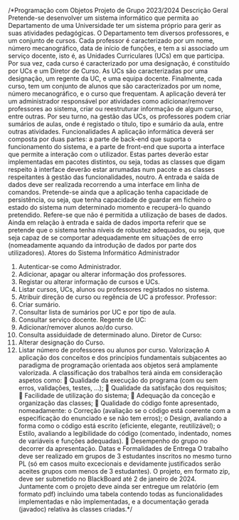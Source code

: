 /*Programação com Objetos
Projeto de Grupo 2023/2024
Descrição Geral
Pretende-se desenvolver um sistema informático que permita ao Departamento de uma
Universidade ter um sistema próprio para gerir as suas atividades pedagógicas. O
Departamento tem diversos professores, e um conjunto de cursos. Cada professor é
caracterizado por um nome, número mecanográfico, data de início de funções, e tem a
si associado um serviço docente, isto é, as Unidades Curriculares (UCs) em que participa.
Por sua vez, cada curso é caracterizado por uma designação, é constituído por UCs e um
Diretor de Curso. As UCs são caracterizadas por uma designação, um regente da UC, e
uma equipa docente. Finalmente, cada curso, tem um conjunto de alunos que são
caracterizados por um nome, número mecanográfico, e o curso que frequentam.
A aplicação deverá ter um administrador responsável por atividades como
adicionar/remover professores ao sistema, criar ou reestruturar informação de algum
curso, entre outras. Por seu turno, na gestão das UCs, os professores podem criar
sumários de aulas, onde é registado o título, tipo e sumário da aula, entre outras
atividades.
Funcionalidades
A aplicação informática deverá ser composta por duas partes: a parte de back-end que
suporta o funcionamento do sistema, e a parte de front-end que suporta a interface que
permite a interação com o utilizador. Estas partes deverão estar implementadas em
pacotes distintos, ou seja, todas as classes que digam respeito à interface deverão estar
arrumadas num pacote e as classes respeitantes à gestão das funcionalidades, noutro.
A entrada e saída de dados deve ser realizada recorrendo a uma interface em linha de
comandos. Pretende-se ainda que a aplicação tenha capacidade de persistência, ou seja,
que tenha capacidade de guardar em ficheiro o estado do sistema num determinado
momento e recuperá-lo quando pretendido. Refere-se que não é permitida a utilização
de bases de dados. Ainda em relação à entrada e saída de dados importa referir que se
pretende que o sistema tenha níveis de robustez adequados, ou seja, que seja capaz de
se comportar adequadamente em situações de erro (nomeadamente aquando da
introdução de dados por parte dos utilizadores).
Atores do Sistema Informático
Administrador
1. Autenticar-se como Administrador.
2. Adicionar, apagar ou alterar informação dos professores.
3. Registar ou alterar informação de cursos e UCs.
4. Listar cursos, UCs, alunos ou professores registados no sistema.
5. Atribuir direção de curso ou regência de UC a professor.
Professor:
1. Criar sumário.
2. Consultar lista de sumários por UC e por tipo de aula.
3. Consultar serviço docente.
Regente de UC:
1. Adicionar/remover alunos ao/do curso.
2. Consulta assiduidade de determinado aluno.
Diretor de Curso:
1. Alterar designação do Curso.
2. Listar número de professores ou alunos por curso.
Valorização
A aplicação dos conceitos e dos princípios fundamentais subjacentes ao paradigma de
programação orientada aos objetos será amplamente valorizada. A classificação dos
trabalhos terá ainda em consideração aspetos como:
 Qualidade da execução do programa (com ou sem erros, validações, testes, …);
 Qualidade da satisfação dos requisitos;
 Facilidade de utilização do sistema;
 Adequação da conceção e organização das classes;
 Qualidade do código fonte apresentado, nomeadamente:
o Correção (avaliação se o código está coerente com a especificação do
enunciado e se não tem erros);
o Design, avaliando a forma como o código está escrito (eficiente, elegante,
reutilizável);
o Estilo, avaliando a legibilidade do código (comentado, indentado, nomes
de variáveis e funções adequadas).
 Desempenho do grupo no decorrer da apresentação.
Datas e Formalidades de Entrega
O trabalho deve ser realizado em grupos de 3 estudantes inscritos no mesmo turno PL
(só em casos muito excecionais e devidamente justificados serão aceites grupos com
menos de 3 estudantes). O projeto, em formato zip, deve ser submetido no BlackBoard
até 2 de janeiro de 2024. Juntamente com o projeto deve ainda ser entregue um
relatório (em formato pdf) incluindo uma tabela contendo todas as funcionalidades
implementadas e não implementadas, e a documentação gerada (javadoc) relativa às
classes criadas.*/
